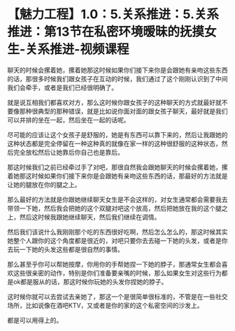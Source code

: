 # 【魅力工程】1.0：5.关系推进：5.关系推进：第13节在私密环境暧昧的抚摸女生-关系推进-视频课程

聊天的时候会摞着她，摞着她那这时候如果你们接下来你是会跟她有亲吻这些东西的话，那很多时候我们跟女孩子在互动的时候，我们通过了这个刚刚认识到了中间我们会牵手，或者是我们已经很明确了。

就是说互相我们都喜欢对方，那么这时候你跟女孩子的这种聊天的方式就最好就不要像那种很典型的那种错误，就是比如说你面对面的跟女孩子聊天，最好就是我们可以并排的坐在一起，然后坐在一起的话呢。

尽可能的应该让这个女孩子是舒服的，她是有东西可以靠下来的，然后让我跟她的这种状态都是完全停留在一种这种真的就像在家一样的这种很舒服的这种状态，然后完全放松然后让她靠后你自己也是靠后。

那这时候我们之前已经牵过手了对吧，那很自然我会跟她聊天的时候会摞着她，摞着她那这时候如果你们接下来你是会跟她有亲吻这些东西的话，那最好的方法就是让她的腿放在你的腿之上。

那么最好的方法就是你跟她继续聊天女生是不会这样的，对女生通常都会需要我去带领一下她，然后我会把她的这个双腿对吧这个放高，然后把她放在我的这个腿之上，然后这时候我跟她继续聊天，然后我们继续在调情。

然后我们该说什么我刚刚那个吃的东西很好吃啊，然后怎么怎么的，那这时候其实她整个人跟你的这个角度都是很近的，对吧只要你去去碰一下她的头发，或者是你去玩一下她的头发这些都是很自然的事情。

那么甚至乎你可以帮她按摩，你用你的手帮她捏一下她的脖子，那通常女生都会喜欢这些很亲密的动作，特别是你们准备要亲嘴的时候，那么如果女生对这些行为都是ok都是服从的话，那这时候你玩她的头发你捏她的脖子。

这时候你就可以去尝试去亲她了，那这一个是很简单很标准的，不管是在一些社交场所，比如说像在酒吧KTV，又或者是你的家的这个私密空间的沙发上。

都是可以用得上的。